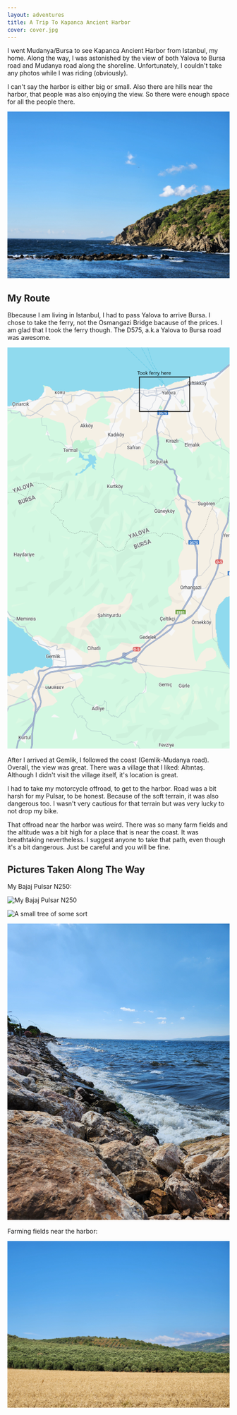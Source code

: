 ```yaml
---
layout: adventures
title: A Trip To Kapanca Ancient Harbor
cover: cover.jpg
---
```


I went Mudanya/Bursa to see Kapanca Ancient Harbor from Istanbul, my home. Along
the way, I was astonished by the view of both Yalova to Bursa road and Mudanya
road along the shoreline. Unfortunately, I couldn't take any photos while I was
riding (obviously).

I can't say the harbor is either big or small. Also there are hills near the
harbor, that people was also enjoying the view. So there were enough space
for all the people there.

![Harbor](/assets/img/adventures/kapanca-ancient-harbor-trip/cover.jpg)

## My Route

Bbecause I am living in Istanbul, I had to pass Yalova to arrive Bursa. I chose
to take the ferry, not the Osmangazi Bridge bacause of the prices. I am glad
that I took the ferry though. The D575, a.k.a Yalova to Bursa road was awesome.

![D575](/assets/img/adventures/kapanca-ancient-harbor-trip/d575.png)

After I arrived at Gemlik, I followed the coast (Gemlik-Mudanya road). Overall,
the view was great. There was a village that I liked: Altıntaş. Although I
didn't visit the village itself, it's location is great.

I had to take my motorcycle offroad, to get to the harbor. Road was a bit harsh
for my Pulsar, to be honest. Because of the soft terrain, it was also dangerous
too. I wasn't very cautious for that terrain but was very lucky to not drop my
bike.

That offroad near the harbor was weird. There was so many farm fields and the
altitude was a bit high for a place that is near the coast. It was breathtaking
nevertheless. I suggest anyone to take that path, even though it's a bit
dangerous. Just be careful and you will be fine.

## Pictures Taken Along The Way

My Bajaj Pulsar N250:

![My Bajaj Pulsar N250](/assets/img/adventures/kapanca-ancient-harbor-trip/20240629_162501.jpg)

![A small tree of some sort](/assets/img/adventures/kapanca-ancient-harbor-trip/20240629_162234.jpg)

![A cord along the way to Mudanya](/assets/img/adventures/kapanca-ancient-harbor-trip/20240629_162441.jpg)

Farming fields near the harbor:

![Farming fields near the harbor](/assets/img/adventures/kapanca-ancient-harbor-trip/20240629_182436.jpg)
